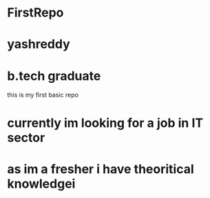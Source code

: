 # FirstRepo
# yashreddy
# b.tech graduate
this is my first basic repo
# currently im looking for a job in IT sector
# as im a fresher i have theoritical knowledgei
